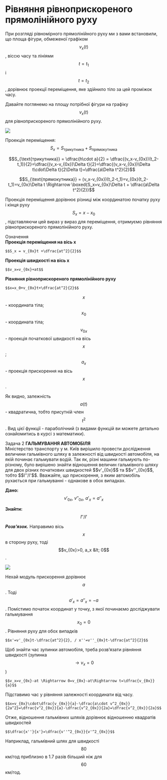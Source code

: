 # Рiвняння рiвноприскореного прямолiнiйного руху

При розглядi рiвномiрного прямолiнiйного руху ми з вами встановили, що площа фiгури, обмеженої графiком $$v_x(t)$$ , вiссю часу та лiнiями $$t=t_1$$ i $$t=t_2$$, дорiвнює проекцiї перемiщення, яке здiйнило тiло за цей промiжок часу.

Давайте поглянемо на площу потрiбної фiгури на графiку $$v_x(t)$$ для рiвноприскореного прямолiнiйного руху.

<img class="image"  src="https://rawgit.com/chudaol/ed-era-book-physics/master/images/chapter_2/6.svg" />

<p1>Проекцiя перемiщення:</p1> $$S_x = S_{\text{трикутника}} + S_{\text{прямокутника}}$$

$$S_{\text{трикутника}} = \dfrac{h\cdot a}{2} = \dfrac{(v_x-v_{0x})(t_2-t_1)}{2}=\dfrac{(v_x-v_{0x})\Delta t}{2}=\dfrac{(v_x-v_{0x})\Delta t\cdot\Delta t}{2\Delta t}=\dfrac{a\Delta t^2}{2}$$

$$S_{\text{прямокутника}} = (v_x-v_{0x})(t_2-t_1)=v_{0x}(t_2-t_1)=v_{0x}\Delta t \Rightarrow \boxed{S_x=v_{0x}\Delta t + \dfrac{a\Delta t^2}{2}}$$

Проекцiя перемiщення дорiвнює рiзницi мiж координатою початку руху i кiнця руху $$S_x=x - x_0$$, пiдставляючи цей вираз у вираз для перемiщення, отримуємо рiвняння рiвноприскореного прямолiнiйного руху.

<div class="eoz-wrap">
<span class="eoz">Означення</span>
<div class="eoz-text">
<b>Проекцiя перемiщення на вiсь x</b> 

    $$S_x = v_{0x}t +\dfrac{at^2}{2}$$
    
<b>Проекцiя швидкостi на вiсь x</b>

    $$v_x=v_{0x}+at$$

<b>Рiвняння рiвноприскореного прямолiнiйного руху</b>

    $$x=x_0+v_{0x}t+\dfrac{at^2}{2}$$
    
$$x$$ - координата тiла;
$$x_0$$ - координата тiла;
$$v_{0x}$$ - проекцiя початкової швидкостi на вiсь $$x$$;
$$a_x$$ - проекцiя прискорення на вiсь $$x$$.
</div>
</div>


Як видно, залежнiсть $$a(t)$$ - квадратична, тобто присутнiй член $$t^2$$. Вид цiєї функцiї - параболiчний (з видами функцiй ви можете детально ознайомитись в курсi з математики).

<div class="task-wrap">
<span class="task">Задача 2</span> <b>ГАЛЬМУВАННЯ АВТОМОБIЛЯ</b>
<div class="task-text">
Мiнiстерство транспорту у м. Київ вирiшило провести дослiдження величини гальмiвного шляху в залежностi вiд швидкостi автомобiля, на якiй починає гальмувати водiй. Так як, рiзнi машини гальмують по-рiзному, було вирiшено знайти вiдношення величин гальмiвного шляху для двох рiзних початкових швидкостей $$v'_{0x}$$ та $$v''_{0x}$$, тобто $$l''/l'$$. Вважайте, що прискорення, з яким автомобiль рухається при гальмуваннi - однакове в обох випадках.

<b>Дано:</b> $$v'_{0x}, \ v''_{0x}, \ a'_x=a''_x$$

<b>Знайти:</b>  $$l''/l'$$




<b><i>Розв’язок.</i></b> Направимо вiсь $$x$$ в сторону руху, тодi $$v_{0x}>0, a_x &lt; 0$$.

<img class="image"  src="https://rawgit.com/chudaol/ed-era-book-physics/master/images/chapter_2/7.svg" />

Нехай модуль прискорення дорiвнює $$a$$. Тодi $$a'_x=a''_x=-a$$. Помiстимо початок координат у точку, з якої починаємо дослiджувати гальмування $$x_0=0$$. Рiвняння руху для обох випадкiв

    $$x'=v'_{0x}t-\dfrac{at^2}{2}, / x''=v''_{0x}t-\dfrac{at^2}{2}$$

Щоб знайти час зупинки автомобiля, треба розв’язати рiвняння швидкостi (зупинка $$\rightarrow v_x=0$$)

    $$v_x=v_{0x}-at \Rightarrow 0=v_{0x}-at\Rightarrow t=\dfrac{v_{0x}}{a}$$

Пiдставимо час у рiвняння залежностi координати вiд часу. 

    $$x=v_{0x}\cdot\dfrac{v_{0x}}{a}-\dfrac{a\cdot v^2_{0x}}{2a^2}=\dfrac{v^2_{0x}}{a}-\dfrac{v^2_{0x}}{2a}=\dfrac{v^2_{0x}}{2a}$$

Отже, вiдношення гальмiвних шляхiв дорiвнює вiдношенню квадратiв швидкостей

    $$\dfrac{x''}{x'}=\dfrac{v''^2_{0x}}{v'^2_{0x}}$$

Наприклад, гальмiвний шлях для швидкостi $$80$$ км/год приблизно в $1.7$ разiв бiльший нiж для $$60$$ км/год.
</div>
</div>